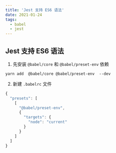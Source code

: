 ```yaml
---
title: 'Jest 支持 ES6 语法'
date: 2021-01-24
tags:
  - babel
  - jest
---
```


## Jest 支持 ES6 语法

1. 先安装 `@babel/core` 和 `@babel/preset-env` 依赖

```
yarn add  @babel/core @babel/preset-env  --dev
```

2. 新建 `.babelrc` 文件

```js
{
  "presets": [
    [
      "@babel/preset-env",
      {
        "targets": {
          "node": "current"
        }
      }
    ]
  ]
}

```
